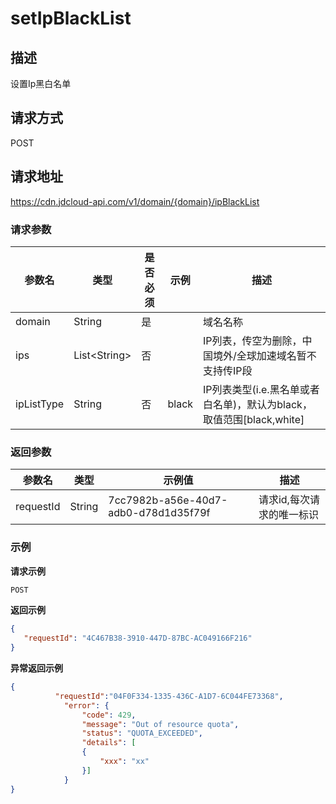 # setIpBlackList


## 描述
设置Ip黑白名单

## 请求方式
POST

## 请求地址
https://cdn.jdcloud-api.com/v1/domain/{domain}/ipBlackList

### 请求参数

| 参数名 | 类型         | 是否必须 | 示例              | 描述              |
| ------ | ------------ | -------- | ----------------- | ----------------- |
| domain | String       | 是       | | 域名名称          |
| ips    | List\<String> | 否       |                   | IP列表，传空为删除，中国境外/全球加速域名暂不支持传IP段 |
| ipListType    | String | 否       |   black                | IP列表类型(i.e.黑名单或者白名单)，默认为black，取值范围[black,white]|

### 返回参数

| 参数名    | 类型   | 示例值                               | 描述                      |
| --------- | ------ | ------------------------------------ | ------------------------- |
| requestId | String | 7cc7982b-a56e-40d7-adb0-d78d1d35f79f | 请求id,每次请求的唯一标识 |

### 示例

**请求示例**

```html
POST
```

**返回示例**

```json
{
   "requestId": "4C467B38-3910-447D-87BC-AC049166F216"
}
```

**异常返回示例**

```json
{
          "requestId":"04F0F334-1335-436C-A1D7-6C044FE73368",
            "error": {
                "code": 429,
                "message": "Out of resource quota",
                "status": "QUOTA_EXCEEDED",
                "details": [
                {
                    "xxx": "xx"
                }]
            }
}
```

